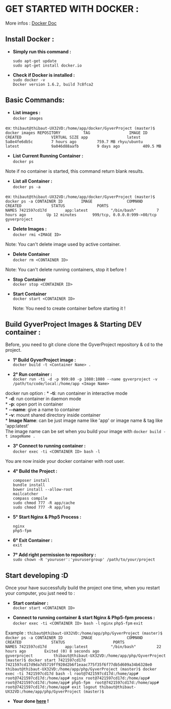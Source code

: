 # GET STARTED WITH DOCKER :

More infos :
[Docker Doc](https://docs.docker.com/)

## Install Docker :

* **Simply run this command :**  
    ```
    sudo apt-get update  
    sudo apt-get install docker.io
    ```
 
* **Check if Docker is installed :**  
   `sudo docker -v`  
   `Docker version 1.6.2, build 7c8fca2`

## Basic Commands:  

* **List images :**  
    `docker images`
 
 ex:
    ```
    thibaut@thibaut-UX32VD:/home/app/docker/GyverProject (master)$  docker images
    REPOSITORY          TAG                 IMAGE ID            CREATED             VIRTUAL SIZE
    app                 latest              5a8e4fe6db5c        7 hours ago         759.7 MB
    rhyu/ubuntu         latest              9a046d88aafb        9 days ago          409.5 MB
    ```
  
* **List Current Running Container :**  
    `docker ps`
 
 Note if no container is started, this command return blank results.
 
* **List all Container :**  
    `docker ps -a`
 
 ex:
    ```
    thibaut@thibaut-UX32VD:/home/app/docker/GyverProject (master)$ docker ps -a
    CONTAINER ID        IMAGE               COMMAND             CREATED             STATUS              PORTS                          NAMES
    7421597cd17d        app:latest          "/bin/bash"         7 hours ago         Up 12 minutes       999/tcp, 0.0.0.0:999->80/tcp   gyverproject    
    ```

* **Delete Images :**  
    `docker rmi <IMAGE ID>`
 
 Note: You can't delete image used by active container.
 
* **Delete Container**  
    `docker rm <CONTAINER ID>`
 
 Note: You can't delete running containers, stop it before !
 
* **Stop Container**  
     `docker stop <CONTAINER ID>`

* **Start Container**  
     `docker start <CONTAINER ID>`
  
  Note: You need to create container before starting it !

## Build GyverProject Images & Starting DEV container :  

Before, you need to git clone clone the GyverProject repository & cd to the project.

* **1° Build GyverProject image :**  
    `docker build -t <Container Name> .`
  
* **2° Run container :**  
    `docker run -ti -d -p 999:80 -p 1080:1080 --name gyverproject -v /path/to/code/local:/home/app <Image Name>`
 
 docker run option :
    * **-ti**: run container in interactive mode  
    * **-d**: run container in daemon mode  
    * **-p**: open port in container  
    * **--name**: give a name to container  
    * **-v**: mount shared directory inside container  
    * **Image Name**: can be just image name like 'app' or image name & tag like 'app:latest'   
    The image name can be set when you build your image with `docker build -t imageName .` 
 
* **3° Connect to running container :**  
    `docker exec -ti <CONTAINER ID> bash -l`

 You are now inside your docker container with root user.
 
* **4° Build the Project :**  
    ```
    composer install
    bundle install
    bower install --allow-root
    mailcatcher
    compass compile
    sudo chmod 777 -R app/cache
    sudo chmod 777 -R app/log
    ```
 
* **5° Start Nginx & Php5 Process :**  
    ```
    nginx
    php5-fpm
    ```
 
* **6° Exit Container :**  
    `exit`
 
* **7° Add right permission to repository :**  
    `sudo chown -R 'youruser':'yourusergroup' /path/to/your/project`
 
## Start developing :D

Once your have successfully build the project one time, when you restart your computer, you just need to :
 
* **Start container :**  
    `docker start <CONTAINER ID>`

* **Connect to running container & start Nginx & Php5-fpm process :**  
    `docker exec -ti <CONTAINER ID> bash -l`
    `nginx`
    `php5-fpm`
    `exit`
 
 Example :
    ```
    thibaut@thibaut-UX32VD:/home/app/php/GyverProject (master)$ docker ps -a
    CONTAINER ID        IMAGE               COMMAND             CREATED             STATUS                     PORTS               NAMES
    7421597cd17d        app:latest          "/bin/bash"         22 hours ago        Exited (0) 8 seconds ago                       gyverproject        
    thibaut@thibaut-UX32VD:/home/app/php/GyverProject (master)$ docker start 7421597cd17d 
    7421597cd17d9da7d5719ff920d2b6f1eaac775f35f6f77db5d609a34b6328e0
    thibaut@thibaut-UX32VD:/home/app/php/GyverProject (master)$ docker exec -ti 7421597cd17d bash -l
    root@7421597cd17d:/home/app# 
    root@7421597cd17d:/home/app# nginx
    root@7421597cd17d:/home/app# 
    root@7421597cd17d:/home/app# php5-fpm 
    root@7421597cd17d:/home/app# 
    root@7421597cd17d:/home/app# exit
    logout
    thibaut@thibaut-UX32VD:/home/app/php/GyverProject (master)$ 
    ```
 
* **Your done [here](http://localhost:999) !**
